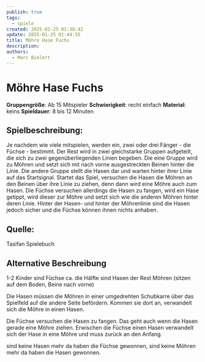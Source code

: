 ```yaml
---
publish: true
tags:
  - spiele
created: 2025-01-25 01:38:42
update: 2025-01-25 01:44:35
title: Möhre Hase Fuchs
description: 
authors:
  - Marc Bielert
---
```


# Möhre Hase Fuchs

**Gruppengröße**: Ab 15 Mitspieler
**Schwierigkeit**: recht einfach
**Material**: keins
**Spieldauer**: 8 bis 12 Minuten

## **Spielbeschreibung**:

Je nachdem wie viele mitspielen, werden ein, zwei oder drei Fänger - die Füchse - bestimmt. Der Rest wird in zwei gleichstarke Gruppen aufgeteilt, die sich zu zwei gegenüberliegenden Linien begeben. Die eine Gruppe wird zu Möhren und setzt sich mit nach vorne ausgestreckten Beinen hinter die Linie. Die andere Gruppe stellt die Hasen dar und warten hinter ihrer Linie auf das Startsignal. Startet das Spiel, versuchen die Hasen die Möhren an den Beinen über ihre Linie zu ziehen, denn dann wird eine Möhre auch zum Hasen. Die Füchse versuchen allerdings die Hasen zu fangen, wird ein Hase getippt, wird dieser zur Möhre und setzt sich wie die anderen Möhren hinter deren Linie. Hinter der Hasen- und hinter der Möhrenlinie sind die Hasen jedoch sicher und die Füchse können ihnen nichts anhaben.

## **Quelle**:

Tasifan Spielebuch

## Alternative Beschreibung

1-2 Kinder sind Füchse
ca. die Hälfte sind Hasen
der Rest Möhren (sitzen auf dem Boden, Beine nach vorne)

Die Hasen müssen die Möhren in einer umgedrehten Schubkarre über das Spielfeld auf die andere Seite befördern.
Kommen sie dort an, verwandelt sich die Möhre in einen Hasen.

Die Füchse versuchen die Hasen zu fangen. Das geht auch wenn die Hasen gerade eine Möhre ziehen.
Erwischen die Füchse einen Hasen verwandelt sich der Hase in eine Möhre und muss zurück an den Anfang.

sind keine Hasen mehr da haben die Füchse gewonnen,
sind keine Möhren mehr da haben die Hasen gewonnen.

